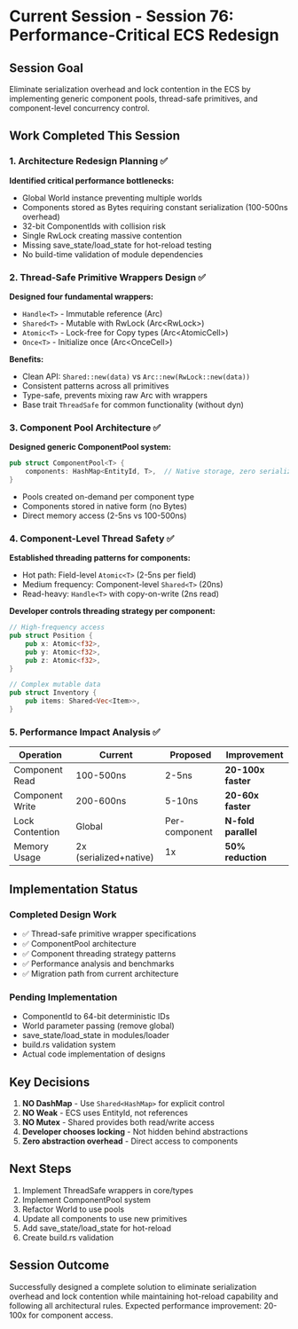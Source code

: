 # Current Session - Session 76: Performance-Critical ECS Redesign

## Session Goal
Eliminate serialization overhead and lock contention in the ECS by implementing generic component pools, thread-safe primitives, and component-level concurrency control.

## Work Completed This Session

### 1. Architecture Redesign Planning ✅
**Identified critical performance bottlenecks:**
- Global World instance preventing multiple worlds
- Components stored as Bytes requiring constant serialization (100-500ns overhead)
- 32-bit ComponentIds with collision risk
- Single RwLock<HashMap> creating massive contention
- Missing save_state/load_state for hot-reload testing
- No build-time validation of module dependencies

### 2. Thread-Safe Primitive Wrappers Design ✅
**Designed four fundamental wrappers:**
- `Handle<T>` - Immutable reference (Arc<T>)
- `Shared<T>` - Mutable with RwLock (Arc<RwLock<T>>)
- `Atomic<T>` - Lock-free for Copy types (Arc<AtomicCell<T>>)
- `Once<T>` - Initialize once (Arc<OnceCell<T>>)

**Benefits:**
- Clean API: `Shared::new(data)` vs `Arc::new(RwLock::new(data))`
- Consistent patterns across all primitives
- Type-safe, prevents mixing raw Arc with wrappers
- Base trait `ThreadSafe` for common functionality (without dyn)

### 3. Component Pool Architecture ✅
**Designed generic ComponentPool<T> system:**
```rust
pub struct ComponentPool<T> {
    components: HashMap<EntityId, T>,  // Native storage, zero serialization
}
```
- Pools created on-demand per component type
- Components stored in native form (no Bytes)
- Direct memory access (2-5ns vs 100-500ns)

### 4. Component-Level Thread Safety ✅
**Established threading patterns for components:**
- Hot path: Field-level `Atomic<T>` (2-5ns per field)
- Medium frequency: Component-level `Shared<T>` (20ns)
- Read-heavy: `Handle<T>` with copy-on-write (2ns read)

**Developer controls threading strategy per component:**
```rust
// High-frequency access
pub struct Position {
    pub x: Atomic<f32>,
    pub y: Atomic<f32>,
    pub z: Atomic<f32>,
}

// Complex mutable data
pub struct Inventory {
    pub items: Shared<Vec<Item>>,
}
```

### 5. Performance Impact Analysis ✅
| Operation | Current | Proposed | Improvement |
|-----------|---------|----------|-------------|
| Component Read | 100-500ns | 2-5ns | **20-100x faster** |
| Component Write | 200-600ns | 5-10ns | **20-60x faster** |
| Lock Contention | Global | Per-component | **N-fold parallel** |
| Memory Usage | 2x (serialized+native) | 1x | **50% reduction** |

## Implementation Status

### Completed Design Work
- ✅ Thread-safe primitive wrapper specifications
- ✅ ComponentPool<T> architecture
- ✅ Component threading strategy patterns
- ✅ Performance analysis and benchmarks
- ✅ Migration path from current architecture

### Pending Implementation
- ComponentId to 64-bit deterministic IDs
- World parameter passing (remove global)
- save_state/load_state in modules/loader
- build.rs validation system
- Actual code implementation of designs

## Key Decisions

1. **NO DashMap** - Use `Shared<HashMap>` for explicit control
2. **NO Weak<T>** - ECS uses EntityId, not references
3. **NO Mutex<T>** - Shared<T> provides both read/write access
4. **Developer chooses locking** - Not hidden behind abstractions
5. **Zero abstraction overhead** - Direct access to components

## Next Steps
1. Implement ThreadSafe wrappers in core/types
2. Implement ComponentPool<T> system
3. Refactor World to use pools
4. Update all components to use new primitives
5. Add save_state/load_state for hot-reload
6. Create build.rs validation

## Session Outcome
Successfully designed a complete solution to eliminate serialization overhead and lock contention while maintaining hot-reload capability and following all architectural rules. Expected performance improvement: 20-100x for component access.